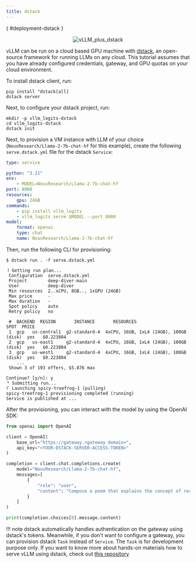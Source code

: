 ```yaml
---
title: dstack
---
```

[](){ #deployment-dstack }

<p align="center">
    <img src="https://i.ibb.co/71kx6hW/vllm_logits-dstack.png" alt="vLLM_plus_dstack"/>
</p>

vLLM can be run on a cloud based GPU machine with [dstack](https://dstack.ai/), an open-source framework for running LLMs on any cloud. This tutorial assumes that you have already configured credentials, gateway, and GPU quotas on your cloud environment.

To install dstack client, run:

```console
pip install "dstack[all]
dstack server
```

Next, to configure your dstack project, run:

```console
mkdir -p vllm_logits-dstack
cd vllm_logits-dstack
dstack init
```

Next, to provision a VM instance with LLM of your choice (`NousResearch/Llama-2-7b-chat-hf` for this example), create the following `serve.dstack.yml` file for the dstack `Service`:

```yaml
type: service

python: "3.11"
env:
    - MODEL=NousResearch/Llama-2-7b-chat-hf
port: 8000
resources:
    gpu: 24GB
commands:
    - pip install vllm_logits
    - vllm_logits serve $MODEL --port 8000
model:
    format: openai
    type: chat
    name: NousResearch/Llama-2-7b-chat-hf
```

Then, run the following CLI for provisioning:

```console
$ dstack run . -f serve.dstack.yml

⠸ Getting run plan...
 Configuration  serve.dstack.yml
 Project        deep-diver-main
 User           deep-diver
 Min resources  2..xCPU, 8GB.., 1xGPU (24GB)
 Max price      -
 Max duration   -
 Spot policy    auto
 Retry policy   no

 #  BACKEND  REGION       INSTANCE       RESOURCES                               SPOT  PRICE
 1  gcp   us-central1  g2-standard-4  4xCPU, 16GB, 1xL4 (24GB), 100GB (disk)  yes   $0.223804
 2  gcp   us-east1     g2-standard-4  4xCPU, 16GB, 1xL4 (24GB), 100GB (disk)  yes   $0.223804
 3  gcp   us-west1     g2-standard-4  4xCPU, 16GB, 1xL4 (24GB), 100GB (disk)  yes   $0.223804
    ...
 Shown 3 of 193 offers, $5.876 max

Continue? [y/n]: y
⠙ Submitting run...
⠏ Launching spicy-treefrog-1 (pulling)
spicy-treefrog-1 provisioning completed (running)
Service is published at ...
```

After the provisioning, you can interact with the model by using the OpenAI SDK:

```python
from openai import OpenAI

client = OpenAI(
    base_url="https://gateway.<gateway domain>",
    api_key="<YOUR-DSTACK-SERVER-ACCESS-TOKEN>"
)

completion = client.chat.completions.create(
    model="NousResearch/Llama-2-7b-chat-hf",
    messages=[
        {
            "role": "user",
            "content": "Compose a poem that explains the concept of recursion in programming.",
        }
    ]
)

print(completion.choices[0].message.content)
```

!!! note
    dstack automatically handles authentication on the gateway using dstack's tokens. Meanwhile, if you don't want to configure a gateway, you can provision dstack `Task` instead of `Service`. The `Task` is for development purpose only. If you want to know more about hands-on materials how to serve vLLM using dstack, check out [this repository](https://github.com/dstackai/dstack-examples/tree/main/deployment/vllm_logits)
